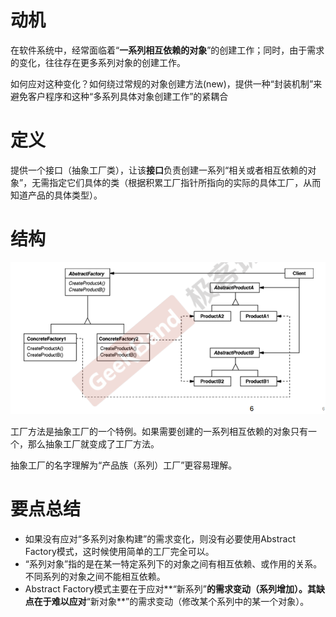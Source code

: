 # 动机

在软件系统中，经常面临着“**一系列相互依赖的对象**”的创建工作；同时，由于需求的变化，往往存在更多系列对象的创建工作。

如何应对这种变化？如何绕过常规的对象创建方法(new)，提供一种“封装机制”来避免客户程序和这种“多系列具体对象创建工作”的紧耦合





# 定义

提供一个接口（抽象工厂类），让该**接口**负责创建一系列“相关或者相互依赖的对象”，无需指定它们具体的类（根据积累工厂指针所指向的实际的具体工厂，从而知道产品的具体类型）。



# 结构

![image-20200610164756126](figure/image-20200610164756126.png)

工厂方法是抽象工厂的一个特例。如果需要创建的一系列相互依赖的对象只有一个，那么抽象工厂就变成了工厂方法。

抽象工厂的名字理解为“产品族（系列）工厂”更容易理解。





# 要点总结

- 如果没有应对“多系列对象构建”的需求变化，则没有必要使用Abstract Factory模式，这时候使用简单的工厂完全可以。
- “系列对象”指的是在某一特定系列下的对象之间有相互依赖、或作用的关系。不同系列的对象之间不能相互依赖。
- Abstract Factory模式主要在于应对**“新系列”**的需求变动（系列增加）。其缺点在于难以应对**“新对象**”的需求变动（修改某个系列中的某一个对象）。